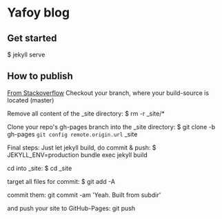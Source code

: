 # Yafoy blog

## Get started

$ jekyll serve

## How to publish

[From Stackoverflow](https://stackoverflow.com/questions/17835937/how-do-i-push-jekyll-site-directory-to-gh-pages-branch-and-leave-the-source-in)
Checkout your branch, where your build-source is located (master)

Remove all content of the _site directory:
$ rm -r _site/*

Clone your repo's gh-pages branch into the _site directory:
$ git clone -b gh-pages `git config remote.origin.url` _site

Final steps: Just let jekyll build, do commit & push:
$ JEKYLL_ENV=production bundle exec jekyll build

cd into _site:
$ cd _site

target all files for commit:
$ git add -A

commit them:
git commit -am 'Yeah. Built from subdir'

and push your site to GitHub-Pages:
git push
